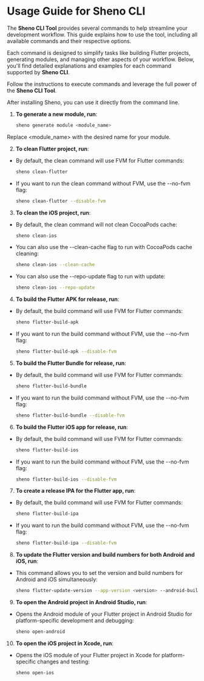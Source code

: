 # Usage Guide for Sheno CLI

The **Sheno CLI Tool** provides several commands to help streamline your development workflow. This guide explains how to use the tool, including all available commands and their respective options.

Each command is designed to simplify tasks like building Flutter projects, generating modules, and managing other aspects of your workflow. Below, you'll find detailed explanations and examples for each command supported by **Sheno CLI**.

Follow the instructions to execute commands and leverage the full power of the **Sheno CLI Tool**.

After installing Sheno, you can use it directly from the command line.

1. **To generate a new module, run**:
   
   ```bash
   sheno generate module <module_name>
   ```

Replace <module_name> with the desired name for your module.

2. **To clean Flutter project, run**:

- By default, the clean command will use FVM for Flutter commands:

   ```bash
   sheno clean-flutter
   ```

- If you want to run the clean command without FVM, use the --no-fvm flag:

   ```bash
   sheno clean-flutter --disable-fvm
   ```

3. **To clean the iOS project, run**:
   
- By default, the clean command will not clean CocoaPods cache:

   ```bash
   sheno clean-ios
   ```

- You can also use the --clean-cache flag to run with CocoaPods cache cleaning:
   ```bash
   sheno clean-ios --clean-cache
   ```

- You can also use the --repo-update flag to run with update:
   ```bash
   sheno clean-ios --repo-update
   ```

4. **To build the Flutter APK for release, run**:
   
- By default, the build command will use FVM for Flutter commands:

   ```bash
   sheno flutter-build-apk
   ```

- If you want to run the build command without FVM, use the --no-fvm flag:

   ```bash
   sheno flutter-build-apk --disable-fvm
   ```

5. **To build the Flutter Bundle for release, run**:
   
- By default, the build command will use FVM for Flutter commands:

   ```bash
   sheno flutter-build-bundle
   ```

- If you want to run the build command without FVM, use the --no-fvm flag:

   ```bash
   sheno flutter-build-bundle --disable-fvm
   ```

6. **To build the Flutter iOS app for release, run**:
   
- By default, the build command will use FVM for Flutter commands:

   ```bash
   sheno flutter-build-ios
   ```

- If you want to run the build command without FVM, use the --no-fvm flag:

   ```bash
   sheno flutter-build-ios --disable-fvm
   ```

7. **To create a release IPA for the Flutter app, run**:
   
- By default, the build command will use FVM for Flutter commands:

   ```bash
   sheno flutter-build-ipa
   ```

- If you want to run the build command without FVM, use the --no-fvm flag:

   ```bash
   sheno flutter-build-ipa --disable-fvm
   ```
   
8. **To update the Flutter version and build numbers for both Android and iOS, run**:
   
- This command allows you to set the version and build numbers for Android and iOS simultaneously:

   ```bash
   sheno flutter-update-version --app-version <version> --android-build <android-build-number> --ios-build <ios-build-number>
   ```

9. **To open the Android project in Android Studio, run**:

- Opens the Android module of your Flutter project in Android Studio for platform-specific development and debugging:

   ```bash
   sheno open-android
   ```

10.  **To open the iOS project in Xcode, run**:
    
- Opens the iOS module of your Flutter project in Xcode for platform-specific changes and testing:

   ```bash
   sheno open-ios
   ```
   